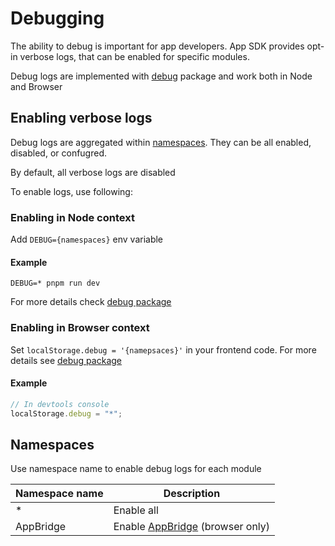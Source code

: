 # Debugging

The ability to debug is important for app developers.
App SDK provides opt-in verbose logs, that can be enabled for specific modules.

Debug logs are implemented with [debug](https://www.npmjs.com/package/debug) package and work both in Node and Browser

## Enabling verbose logs

Debug logs are aggregated within [namespaces](#namespaces). They can be all enabled, disabled, or confugred.

By default, all verbose logs are disabled

To enable logs, use following:

### Enabling in Node context

Add `DEBUG={namespaces}` env variable

#### Example

```shell
DEBUG=* pnpm run dev
```

For more details check [debug package](https://github.com/debug-js/debug#usage)

### Enabling in Browser context

Set `localStorage.debug = '{namepsaces}'` in your frontend code. For more details see [debug package](https://github.com/debug-js/debug#browser-support)

#### Example

```javascript
// In devtools console
localStorage.debug = "*";
```

## Namespaces

Use namespace name to enable debug logs for each module

| Namespace name | Description                                        |
| -------------- | -------------------------------------------------- |
| \*             | Enable all                                         |
| AppBridge      | Enable [AppBridge](./app-bridge.md) (browser only) |
